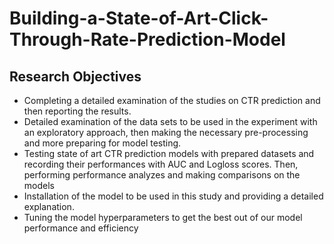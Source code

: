 # Building-a-State-of-Art-Click-Through-Rate-Prediction-Model

## Research Objectives 
- Completing a detailed examination of the studies on CTR prediction and then reporting the 
results.
- Detailed examination of the data sets to be used in the experiment with an exploratory approach, 
then making the necessary pre-processing and more preparing for model testing.
- Testing state of art CTR prediction models with prepared datasets and recording their 
performances with AUC and Logloss scores. Then, performing performance analyzes and making 
comparisons on the models 
- Installation of the model to be used in this study and providing a detailed explanation.
- Tuning the model hyperparameters to get the best out of our model performance and efficiency
